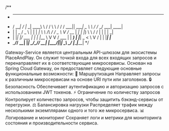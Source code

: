 /**
*   ____    _  _____ _______        ___ __   __  ____  _____ ______     _____ ____ _____ 
*  / ___|  / \|_   _| ____\ \      / / \\ \ / / / ___|| ____|  _ \ \   / /_ _/ ___| ____|
* | |  _  / _ \ | | |  _|  \ \ /\ / / _ \\ V /  \___ \|  _| | |_) \ \ / / | | |   |  _|  
* | |_| |/ ___ \| | | |___  \ V  V / ___ \| |    ___) | |___|  _ < \ V /  | | |___| |___ 
*  \____/_/   \_\_| |_____|  \_/\_/_/   \_\_|   |____/|_____|_| \_\ \_/  |___\____|_____|
*/                                                  
                                                                                                                                                                                   
Gateway-Service является центральным API-шлюзом для экосистемы PlaceAndPlay. Он служит точкой входа для всех входящих запросов и перенаправляет их в соответствующие микросервисы. 
Основан на Spring Cloud Gateway, он предоставляет следующие основные функциональные возможности:
🔀 Маршрутизация
Направляет запросы к различным микросервисам на основе URI пути или заголовков.
🔒 Безопасность
Обеспечивает аутентификацию и авторизацию запросов с использованием JWT токенов.
⚡ Ограничение по количеству запросов
Контролирует количество запросов, чтобы защитить бэкэнд-сервисы от перегрузки.
⚖️ Балансировка нагрузки
Распределяет трафик между несколькими экземплярами одного и того же микросервиса.
📊 Логирование и мониторинг
Сохраняет логи и метрики для мониторинга состояния и производительности сервиса.
